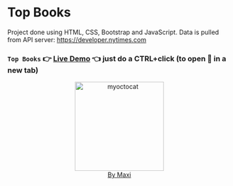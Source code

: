 # Top Books

Project done using HTML, CSS, Bootstrap and JavaScript.
Data is pulled from API server: https://developer.nytimes.com

### `Top Books` :point_right: [Live Demo](https://maxi69k.github.io/top-books) :point_left: just do a CTRL+click (to open :link: in a new tab)

<div align="center">
<img src="https://myoctocat.com/assets/images/base-octocat.svg" alt="myoctocat" width="200">
</div>

<div align="center">
<a href="https://webdizajnmaxi.eu.org">By Maxi</a>
</div>

